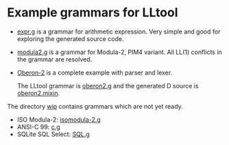 # Example grammars for LLtool

- [expr.g](expr.g) is a grammar for arithmetic expression. Very simple and good
  for exploring the generated source code.
- [modula2.g](modula2.g) is a grammar for Modula-2, PIM4 variant. All LL(1)
  conflicts in the grammar are resolved.
- [Oberon-2](Oberon-2) is a complete example with parser and lexer.

  The LLtool grammar is [oberon2.g](Oberon-2/source/oberon2.g) and the generated
  D source is [oberon2.mixin](Oberon-2/source/oberon2.mixin).

The directory [wip](wip) contains grammars which are not yet ready.

- ISO Modula-2: [isomodula-2.g](wip/isomodula-2)
- ANSI-C 99: [c.g](wip/c.g)
- SQLite SQL Select: [SQL.g](wip/SQL.g)